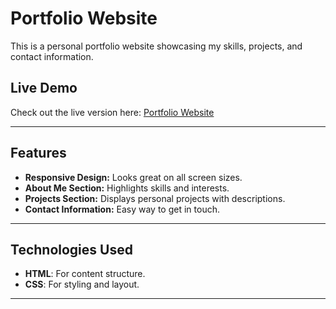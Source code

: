 # Portfolio Website

This is a personal portfolio website showcasing my skills, projects, and contact information.

## Live Demo  
Check out the live version here: [Portfolio Website](https://shadab004.github.io/)

---

## Features
- **Responsive Design:** Looks great on all screen sizes.  
- **About Me Section:** Highlights skills and interests.  
- **Projects Section:** Displays personal projects with descriptions.  
- **Contact Information:** Easy way to get in touch.

---

## Technologies Used
- **HTML**: For content structure.  
- **CSS**: For styling and layout.

---

